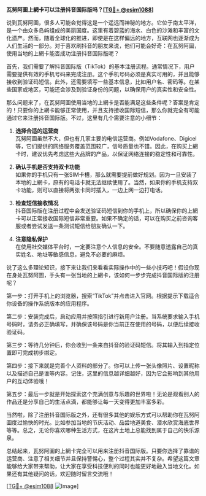 **瓦努阿圖上網卡可以注册抖音国际版吗？[[TG💪+ @esim1088](https://t.me/s/esim1088)]**

说到瓦努阿圖，很多人可能会觉得这是一个遥远而神秘的地方。它位于南太平洋，是一个由众多岛屿组成的美丽国度。这里有着碧蓝的海水、白色的沙滩和丰富的文化遗产。然而，随着全球化的推进，即使是在这样偏远的地方，互联网也逐渐成为人们生活的一部分。对于喜欢刷抖音的朋友来说，他们可能会好奇：在瓦努阿圖，使用当地的上網卡能否成功注册抖音国际版呢？

首先，我们需要了解抖音国际版（TikTok）的基本注册流程。通常情况下，用户需要提供有效的手机号码来完成注册。这个手机号码必须是真实可用的，并且能够接收到验证码短信。此外，还需要填写一些基本信息，比如用户名、密码等。在某些国家或地区，可能还会涉及到验证身份的问题，以确保用户的真实性和安全性。

那么问题来了，在瓦努阿圖使用当地的上網卡是否能满足这些条件呢？答案是肯定的！只要你的上網卡能够正常使用，并且支持接收国际短信，那么你就完全有可能通过它来注册抖音国际版。不过，这里有几个需要注意的小细节：

1. **选择合适的运营商**  
   瓦努阿圖虽然不大，但也有几家主要的电信运营商。例如Vodafone、Digicel等，它们提供的网络服务覆盖范围较广，信号质量也不错。因此，在购买上網卡时，建议优先考虑这些大品牌的产品，以保证网络连接的稳定性和可靠性。

2. **确认手机是否支持双卡功能**  
   如果你的手机只有一张SIM卡槽，那么就需要提前做好规划。因为一旦安装了本地的上網卡，原有的电话卡就无法继续使用了。当然，如果你的手机支持双卡功能，则可以直接将两张卡同时插入，一边上网一边打电话。

3. **检查短信接收情况**  
   抖音国际版在注册过程中会发送验证码短信到你的手机上，所以确保你的上網卡可以正常接收国际短信非常重要。如果不确定的话，可以在购买之前咨询客服或者尝试发送一条测试短信给朋友确认一下。

4. **注意隐私保护**  
   在使用社交媒体平台时，一定要注意个人信息的安全。不要随意透露自己的真实姓名、地址等敏感信息，避免不必要的麻烦。

说了这么多理论知识，接下来让我们来看看实际操作中的一些小技巧吧！假设你现在身处瓦努阿圖，手头有一张当地的上網卡，该如何一步步完成抖音国际版的注册呢？

第一步：打开手机上的浏览器，搜索“TikTok”并点击进入官网。根据提示下载适合你设备的操作系统版本的应用程序。

第二步：安装完成后，启动应用并按照指引进行新用户注册。当系统要求输入手机号码时，请务必正确填写，并确保该号码是你当前正在使用的号码，以便后续接收验证码。

第三步：等待几分钟后，你会收到一条来自抖音的验证码短信。将其输入到指定位置即可完成初步绑定。

第四步：接下来就是完善个人资料的部分了。你可以上传一张头像照片、设置昵称以及描述自己是谁等内容。记住，这里的信息越详细越好，因为它会影响到其他用户的互动体验哦！

第五步：最后一步就是开始探索这个充满创意与乐趣的世界啦！无论是观看别人的作品还是分享自己的生活点滴，都能够让每一天变得更加丰富多彩。

当然啦，除了注册抖音国际版之外，还有很多其他的娱乐方式可以帮助你在瓦努阿圖度过愉快的时光。比如参加当地的节庆活动、品尝地道美食、潜水欣赏海底世界等等。总之，无论你喜欢哪种生活方式，在这片土地上总能找到属于自己的快乐源泉。

总结起来，瓦努阿圖的上網卡完全可以用来注册抖音国际版。只要你选择了靠谱的运营商、注意了相关细节并且保持警惕心，整个过程其实并不复杂。希望这篇文章能够给大家带来帮助，让大家在享受科技便利的同时也能更好地融入当地文化。如果还有其他疑问的话，欢迎随时留言交流哦！

[[TG💪+ @esim1088](https://t.me/s/esim1088) ![Image](https://i.postimg.cc/4NQfJmqS/Snipaste-2025-05-13-00-14-12.png)]